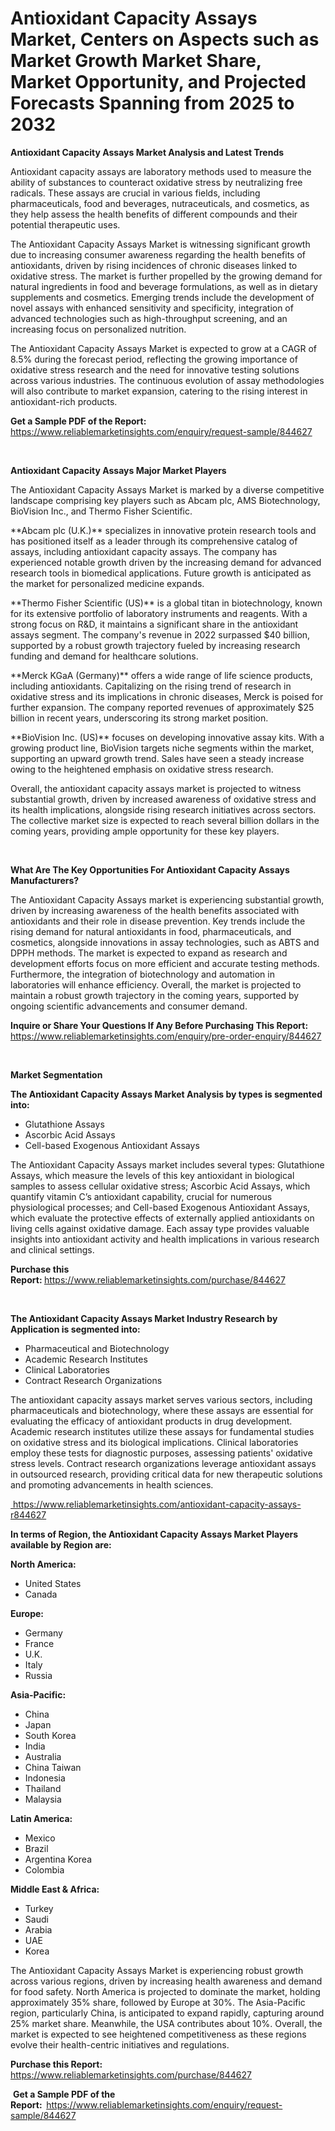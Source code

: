 <p><h1>Antioxidant Capacity Assays Market, Centers on Aspects such as Market Growth Market Share, Market Opportunity, and Projected Forecasts Spanning from 2025 to 2032</h1></p><p><strong>Antioxidant Capacity Assays Market Analysis and Latest Trends</strong></p>
<p><p>Antioxidant capacity assays are laboratory methods used to measure the ability of substances to counteract oxidative stress by neutralizing free radicals. These assays are crucial in various fields, including pharmaceuticals, food and beverages, nutraceuticals, and cosmetics, as they help assess the health benefits of different compounds and their potential therapeutic uses.</p><p>The Antioxidant Capacity Assays Market is witnessing significant growth due to increasing consumer awareness regarding the health benefits of antioxidants, driven by rising incidences of chronic diseases linked to oxidative stress. The market is further propelled by the growing demand for natural ingredients in food and beverage formulations, as well as in dietary supplements and cosmetics. Emerging trends include the development of novel assays with enhanced sensitivity and specificity, integration of advanced technologies such as high-throughput screening, and an increasing focus on personalized nutrition.</p><p>The Antioxidant Capacity Assays Market is expected to grow at a CAGR of 8.5% during the forecast period, reflecting the growing importance of oxidative stress research and the need for innovative testing solutions across various industries. The continuous evolution of assay methodologies will also contribute to market expansion, catering to the rising interest in antioxidant-rich products.</p></p>
<p><strong>Get a Sample PDF of the Report:&nbsp;</strong> <a href="https://www.reliablemarketinsights.com/enquiry/request-sample/844627?utm_campaign=3123&utm_medium=2&utm_source=Github&utm_content=ia&utm_term=16042025&utm_id=antioxidant-capacity-assays">https://www.reliablemarketinsights.com/enquiry/request-sample/844627</a></p>
<p>&nbsp;</p>
<p><strong>Antioxidant Capacity Assays Major Market Players</strong></p>
<p><p>The Antioxidant Capacity Assays Market is marked by a diverse competitive landscape comprising key players such as Abcam plc, AMS Biotechnology, BioVision Inc., and Thermo Fisher Scientific. </p><p>**Abcam plc (U.K.)** specializes in innovative protein research tools and has positioned itself as a leader through its comprehensive catalog of assays, including antioxidant capacity assays. The company has experienced notable growth driven by the increasing demand for advanced research tools in biomedical applications. Future growth is anticipated as the market for personalized medicine expands.</p><p>**Thermo Fisher Scientific (US)** is a global titan in biotechnology, known for its extensive portfolio of laboratory instruments and reagents. With a strong focus on R&D, it maintains a significant share in the antioxidant assays segment. The company's revenue in 2022 surpassed $40 billion, supported by a robust growth trajectory fueled by increasing research funding and demand for healthcare solutions.</p><p>**Merck KGaA (Germany)** offers a wide range of life science products, including antioxidants. Capitalizing on the rising trend of research in oxidative stress and its implications in chronic diseases, Merck is poised for further expansion. The company reported revenues of approximately $25 billion in recent years, underscoring its strong market position.</p><p>**BioVision Inc. (US)** focuses on developing innovative assay kits. With a growing product line, BioVision targets niche segments within the market, supporting an upward growth trend. Sales have seen a steady increase owing to the heightened emphasis on oxidative stress research.</p><p>Overall, the antioxidant capacity assays market is projected to witness substantial growth, driven by increased awareness of oxidative stress and its health implications, alongside rising research initiatives across sectors. The collective market size is expected to reach several billion dollars in the coming years, providing ample opportunity for these key players.</p></p>
<p>&nbsp;</p>
<p><strong>What Are The Key Opportunities For Antioxidant Capacity Assays Manufacturers?</strong></p>
<p><p>The Antioxidant Capacity Assays market is experiencing substantial growth, driven by increasing awareness of the health benefits associated with antioxidants and their role in disease prevention. Key trends include the rising demand for natural antioxidants in food, pharmaceuticals, and cosmetics, alongside innovations in assay technologies, such as ABTS and DPPH methods. The market is expected to expand as research and development efforts focus on more efficient and accurate testing methods. Furthermore, the integration of biotechnology and automation in laboratories will enhance efficiency. Overall, the market is projected to maintain a robust growth trajectory in the coming years, supported by ongoing scientific advancements and consumer demand.</p></p>
<p><strong>Inquire or Share Your Questions If Any Before Purchasing This Report:</strong> <a href="https://www.reliablemarketinsights.com/enquiry/pre-order-enquiry/844627?utm_campaign=3123&utm_medium=2&utm_source=Github&utm_content=ia&utm_term=16042025&utm_id=antioxidant-capacity-assays">https://www.reliablemarketinsights.com/enquiry/pre-order-enquiry/844627</a></p>
<p>&nbsp;</p>
<p><strong>Market Segmentation</strong></p>
<p><strong>The Antioxidant Capacity Assays Market Analysis by types is segmented into:</strong></p>
<p><ul><li>Glutathione Assays</li><li>Ascorbic Acid Assays</li><li>Cell-based Exogenous Antioxidant Assays</li></ul></p>
<p><p>The Antioxidant Capacity Assays market includes several types: Glutathione Assays, which measure the levels of this key antioxidant in biological samples to assess cellular oxidative stress; Ascorbic Acid Assays, which quantify vitamin C’s antioxidant capability, crucial for numerous physiological processes; and Cell-based Exogenous Antioxidant Assays, which evaluate the protective effects of externally applied antioxidants on living cells against oxidative damage. Each assay type provides valuable insights into antioxidant activity and health implications in various research and clinical settings.</p></p>
<p><strong>Purchase this Report:&nbsp;</strong><a href="https://www.reliablemarketinsights.com/purchase/844627?utm_campaign=3123&utm_medium=2&utm_source=Github&utm_content=ia&utm_term=16042025&utm_id=antioxidant-capacity-assays">https://www.reliablemarketinsights.com/purchase/844627</a></p>
<p>&nbsp;</p>
<p><strong>The Antioxidant Capacity Assays Market Industry Research by Application is segmented into:</strong></p>
<p><ul><li>Pharmaceutical and Biotechnology</li><li>Academic Research Institutes</li><li>Clinical Laboratories</li><li>Contract Research Organizations</li></ul></p>
<p><p>The antioxidant capacity assays market serves various sectors, including pharmaceuticals and biotechnology, where these assays are essential for evaluating the efficacy of antioxidant products in drug development. Academic research institutes utilize these assays for fundamental studies on oxidative stress and its biological implications. Clinical laboratories employ these tests for diagnostic purposes, assessing patients' oxidative stress levels. Contract research organizations leverage antioxidant assays in outsourced research, providing critical data for new therapeutic solutions and promoting advancements in health sciences.</p></p>
<p><a href="https://www.reliablemarketinsights.com/antioxidant-capacity-assays-r844627?utm_campaign=3123&utm_medium=2&utm_source=Github&utm_content=ia&utm_term=16042025&utm_id=antioxidant-capacity-assays">&nbsp;https://www.reliablemarketinsights.com/antioxidant-capacity-assays-r844627</a></p>
<p><strong>In terms of Region, the Antioxidant Capacity Assays Market Players available by Region are:</strong></p>
<p>
    <p> <strong> North America: </strong>
        <ul>
            <li>United States</li>
            <li>Canada</li>
        </ul>
        </p> 
    <p> <strong> Europe: </strong>
        <ul>
            <li>Germany</li>
            <li>France</li>
            <li>U.K.</li>
            <li>Italy</li>
            <li>Russia</li>
        </ul>
        </p> 
    <p> <strong> Asia-Pacific: </strong>
        <ul>
            <li>China</li>
            <li>Japan</li>
            <li>South Korea</li>
            <li>India</li>
            <li>Australia</li>
            <li>China Taiwan</li>
            <li>Indonesia</li>
            <li>Thailand</li>
            <li>Malaysia</li>
        </ul>
        </p> 
    <p> <strong> Latin America: </strong>
        <ul>
            <li>Mexico</li>
            <li>Brazil</li>
            <li>Argentina Korea</li>
            <li>Colombia</li>
        </ul>
        </p> 
    <p> <strong> Middle East & Africa: </strong>
        <ul>
            <li>Turkey</li>
            <li>Saudi</li>
            <li>Arabia</li>
            <li>UAE</li>
            <li>Korea</li>
        </ul>
    </p>
    </p>
<p><p>The Antioxidant Capacity Assays Market is experiencing robust growth across various regions, driven by increasing health awareness and demand for food safety. North America is projected to dominate the market, holding approximately 35% share, followed by Europe at 30%. The Asia-Pacific region, particularly China, is anticipated to expand rapidly, capturing around 25% market share. Meanwhile, the USA contributes about 10%. Overall, the market is expected to see heightened competitiveness as these regions evolve their health-centric initiatives and regulations.</p></p>
<p><strong>Purchase this Report: </strong><a href="https://www.reliablemarketinsights.com/purchase/844627?utm_campaign=3123&utm_medium=2&utm_source=Github&utm_content=ia&utm_term=16042025&utm_id=antioxidant-capacity-assays">https://www.reliablemarketinsights.com/purchase/844627</a></p>
<p>&nbsp;<strong>Get a Sample PDF of the Report:&nbsp;&nbsp;</strong><a href="https://www.reliablemarketinsights.com/enquiry/request-sample/844627?utm_campaign=3123&utm_medium=2&utm_source=Github&utm_content=ia&utm_term=16042025&utm_id=antioxidant-capacity-assays">https://www.reliablemarketinsights.com/enquiry/request-sample/844627</a></p>
<p><strong></strong></p>
<p><p></p><p></p><p></p></p>